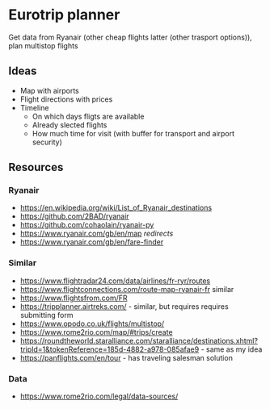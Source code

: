 # Eurotrip planner
Get data from Ryanair (other cheap flights latter (other trasport options)), plan multistop flights

## Ideas
- Map with airports
- Flight directions with prices
- Timeline 
    - On which days fligts are available
    - Already slected flights
    - How much time for visit (with buffer for transport and airport security)

## Resources
### Ryanair
- https://en.wikipedia.org/wiki/List_of_Ryanair_destinations
- https://github.com/2BAD/ryanair
- https://github.com/cohaolain/ryanair-py
- https://www.ryanair.com/gb/en/map _redirects_
- https://www.ryanair.com/gb/en/fare-finder
### Similar
- https://www.flightradar24.com/data/airlines/fr-ryr/routes
- https://www.flightconnections.com/route-map-ryanair-fr similar
- https://www.flightsfrom.com/FR
- https://tripplanner.airtreks.com/ - similar, but requires requires submitting form
- https://www.opodo.co.uk/flights/multistop/
- https://www.rome2rio.com/map/#trips/create
- https://roundtheworld.staralliance.com/staralliance/destinations.xhtml?tripId=1&tokenReference=185d-4882-a978-085afae9 - same as my idea
- https://panflights.com/en/tour - has traveling salesman solution
### Data
- https://www.rome2rio.com/legal/data-sources/